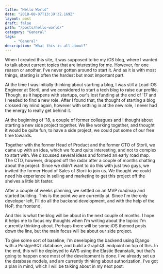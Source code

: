 ```yaml
---
title: "Hello World"
date: "2018-08-07T13:39:32.169Z"
layout: post
draft: false
path: "/posts/hello-world/"
category: "General"
tags:
	- "General"
description: "What this is all about?"
---
```


When I created this site, it was supposed to be my iOS blog, where I wanted to talk about current topics that are interesting for me. However, for one reason or another, I've never gotten around to start it. And as it is with most things, starting is often the hardest but most important part.

At the time I was initially thinking about starting a blog, I was still a Lead iOS Engineer at Storii, and we considered to start a tech blog to raise our profile. Though, as it happens with startups, our's lost funding at the end of '17 and I needed to find a new role. After I found that, the thought of starting a blog crossed my mind again, however with settling in at the new role, I never had the energy to really get behind it.

At the beginning of '18, a couple of former colleagues and I thought about starting a new side project together. We like working together, and thought it would be quite fun, to have a side project, we could put some of our free time towards.

Together with the former Head of Product and the former CTO of Storii, we came up with an idea, which we found quite interesting, and not to complex to start with. We discussed several ideas and formed an early road map. The CTO, however, dropped off the radar after a couple of months chatting about the project. Since we didn't want to do this with just two guys, we invited the former Head of Sales of Storii to join us. We thought we could need his experience in selling and marketing to get this project off the shelves a little bit faster.

After a couple of weeks planning, we settled on an MVP roadmap and started building. This is the point we are currently at. Since I'm the only developer left, I'll do all the backend development, and with the help of the HoP, the frontend.

And this is what the blog will be about in the next couple of months. I hope it helps me to focus my thoughts when I'm writing about the topics I'm currently thinking about. Perhaps there will be some iOS themed posts down the line, but the main focus will be about our side project.

To give some sort of baseline, I'm developing the backend using Django with a PostgreSQL database, and build a GraphQL endpoint on top of this. In the end, this will be deployed to AWS using the Elastic Beanstalk, but that's going to happen once most of the development is done. I've already set up the database models, and am currently thinking about authorization. I've got a plan in mind, which I will be talking about in my next post.